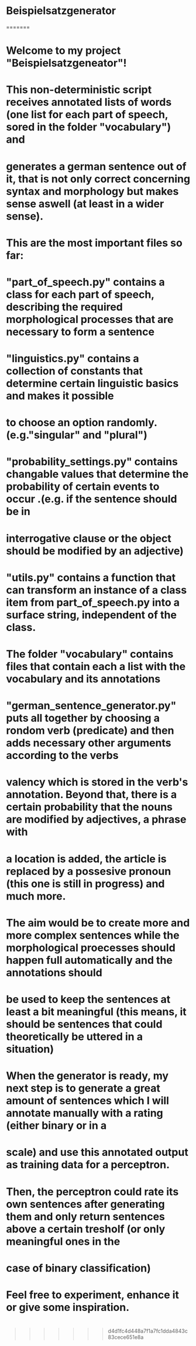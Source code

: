 # Beispielsatzgenerator

=======
# Welcome to my project "Beispielsatzgeneator"!
# This non-deterministic script receives annotated lists of words (one list for each part of speech, sored in the folder "vocabulary") and
# generates a german sentence out of it, that is not only correct concerning syntax and morphology but makes sense aswell (at least in a wider sense).
# This are the most important files so far:
# "part_of_speech.py" contains a class for each part of speech, describing the required morphological processes that are necessary to form a sentence
# "linguistics.py" contains a collection of constants that determine certain linguistic basics and makes it possible 
# to choose an option randomly. (e.g."singular" and "plural")
# "probability_settings.py" contains changable values that determine the probability of certain events to occur .(e.g. if the sentence should be in 
# interrogative clause or the object should be modified by an adjective)
# "utils.py" contains a function that can transform an instance of a class item from part_of_speech.py into a surface string, independent of the class.
# The folder "vocabulary" contains files that contain each a list with the vocabulary and its annotations
# "german_sentence_generator.py" puts all together by choosing a rondom verb (predicate) and then adds necessary other arguments according to the verbs
# valency which is stored in the verb's annotation. Beyond that, there is a certain probability that the nouns are modified by adjectives, a phrase with
# a location is added, the article is replaced by a possesive pronoun (this one is still in progress) and much more. 
#
# The aim would be to create more and more complex sentences while the morphological proecesses should happen full automatically and the annotations should
# be used to keep the sentences at least a bit meaningful (this means, it should be sentences that could theoretically be uttered in a situation)
# When the generator is ready, my next step is to generate a great amount of sentences which I will annotate manually with a rating (either binary or in a
# scale) and use this annotated output as training data for a perceptron.
# Then, the perceptron could rate its own sentences after generating them and only return sentences above a certain tresholf (or only meaningful ones in the
# case of binary classification)
#
# Feel free to experiment, enhance it or give some inspiration.
#
#
>>>>>>> d4d1fc4d448a7f1a7fc1dda4843c83cece651e8a

